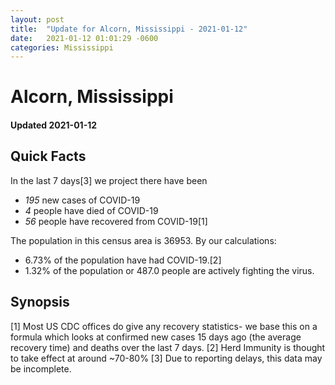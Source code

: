 ```yaml
---
layout: post
title:  "Update for Alcorn, Mississippi - 2021-01-12"
date:   2021-01-12 01:01:29 -0600
categories: Mississippi
---
```


# Alcorn, Mississippi
#### Updated 2021-01-12

## Quick Facts

In the last 7 days[3] we project there have been
- *195* new cases of COVID-19
- *4* people have died of COVID-19
- *56* people have recovered from COVID-19[1]

The population in this census area is 36953. By our calculations:
- 6.73% of the population have had COVID-19.[2]
- 1.32% of the population or 487.0 people are actively fighting the virus.

## Synopsis




[1] Most US CDC offices do give any recovery statistics- we base this on a formula which looks at confirmed new cases
15 days ago (the average recovery time) and deaths over the last 7 days.
[2] Herd Immunity is thought to take effect at around ~70-80%
[3] Due to reporting delays, this data may be incomplete. 
    
